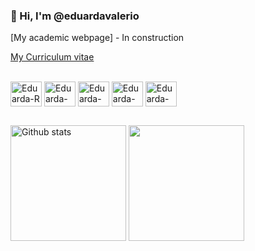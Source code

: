 ### 👋 Hi, I'm @eduardavalerio 

[My academic webpage] - In construction

[My Curriculum vitae](https://github.com/eduardavalerio/eduardavalerio/blob/main/CV.md)


<div style="display: inline_block"><br>
  <img align="center" alt="Eduarda-R" height="40" width="50" src="https://cdn.jsdelivr.net/gh/devicons/devicon@latest/icons/r/r-original.svg" />
  <img align="center" alt="Eduarda-RStudio" height="40" width="50" src="https://cdn.jsdelivr.net/gh/devicons/devicon@latest/icons/rstudio/rstudio-original.svg" />
  <img align="center" alt="Eduarda-python" height="40" width="50" src="https://cdn.jsdelivr.net/gh/devicons/devicon@latest/icons/python/python-original.svg" />
  <img align="center" alt="Eduarda-jupyternb" height="40" width="50" src="https://cdn.jsdelivr.net/gh/devicons/devicon@latest/icons/jupyter/jupyter-original-wordmark.svg" />
  <img align="center" alt="Eduarda-vscode" height="40" width="50" src="https://cdn.jsdelivr.net/gh/devicons/devicon@latest/icons/vscode/vscode-original.svg" />
</div>

##


<a href="https://github.com/eduardavalerio/github-readme-stats"><img align="center" height="185" src="https://github-readme-stats.vercel.app/api?username=eduardavalerio&show_icons=true&theme=ocean_dark&hide_title=true&hide_border=true&rank_icon=github" alt="Github stats" /></a> 
<a href="https://github.com/eduardavalerio/github-readme-stats"><img align="center" height="185" src="https://github-readme-stats.vercel.app/api/top-langs/?username=eduardavalerio&layout=donut&theme=ocean_dark&hide_border=true" /></a>

